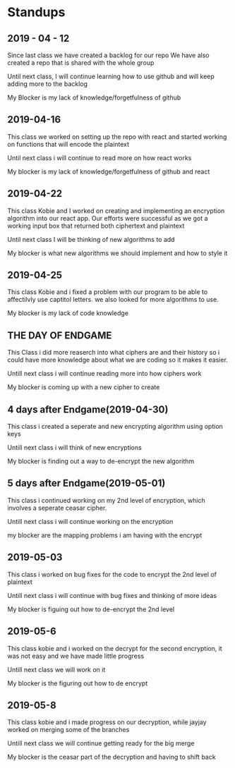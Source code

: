 # Standups

## 2019 - 04 - 12

Since last class we have created a backlog for our repo
We have also created a repo that is shared with the whole group

Until next class, I will continue learning how to use github and will keep adding more to the backlog

My Blocker is my lack of knowledge/forgetfulness of github


## 2019-04-16

This class we worked on setting up the repo with react and started working on functions that will encode the plaintext

Until next class i will continue to read more on how react works

My blocker is my lack of knowledge/forgetfulness of github and react

## 2019-04-22

This class Kobie and I worked on creating and implementing an encryption algorithm into our react app. Our efforts were successful as we got a working input box that returned both ciphertext and plaintext

Until next class I will be thinking of new algorithms to add

My blocker is what new algorithms we should implement and how to style it

## 2019-04-25

This class Kobie and i fixed a problem with our program to be able to affectilvly use captitol letters. we also looked for more algorithms to use.

My blocker is my lack of code knowledge

## THE DAY OF ENDGAME

This Class i did more reaserch into what ciphers are and their history so i could have more knowledge about what we are coding so it makes it easier.

Untill next class i will continue reading more into how ciphers work

My blocker is coming up with a new cipher to create

## 4 days after Endgame(2019-04-30)

This class i created a seperate and new encrypting algorithm using option keys

Untill next class i will think of new encryptions

My blocker is finding out a way to de-encrypt the new algorithm

## 5 days after Endgame(2019-05-01)

This class i continued working on my 2nd level of encryption, which involves a seperate ceasar cipher.

Untill next class i will continue working on the encryption

my blocker are the mapping problems i am having with the encrypt

## 2019-05-03

This class i worked on bug fixes for the code to encrypt the 2nd level of plaintext

Untill next class i will continue with bug fixes and thinking of more ideas

My blocker is figuing out how to de-encrypt the 2nd level


## 2019-05-6

This class kobie and i worked on the decrypt for the second encryption, it was not easy and we have made little progress

Untill next class we will work on it

My blocker is the figuring out how to de encrypt

## 2019-05-8

This class kobie and i made progress on our decryption, while jayjay worked on merging some of the branches

Untill next class we will continue getting ready for the big merge

My blocker is the ceasar part of the decryption and having to shift back